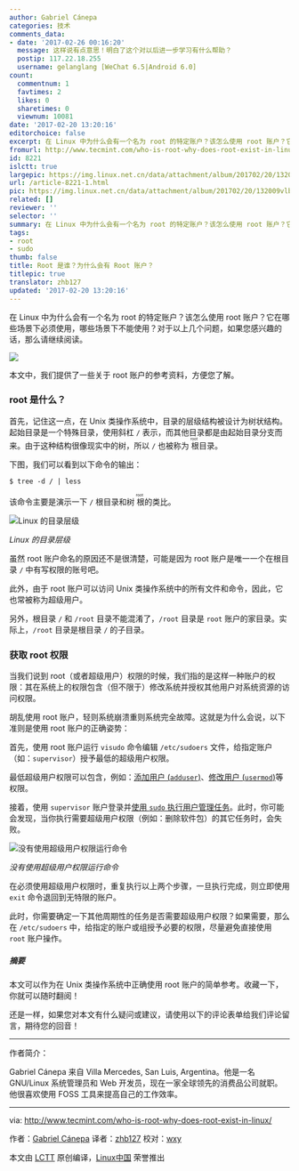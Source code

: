 ```yaml
---
author: Gabriel Cánepa
categories: 技术
comments_data:
- date: '2017-02-26 00:16:20'
  message: 这样说有点意思！明白了这个对以后进一步学习有什么帮助？
  postip: 117.22.18.255
  username: gelanglang [WeChat 6.5|Android 6.0]
count:
  commentnum: 1
  favtimes: 2
  likes: 0
  sharetimes: 0
  viewnum: 10081
date: '2017-02-20 13:20:16'
editorchoice: false
excerpt: 在 Linux 中为什么会有一个名为 root 的特定账户？该怎么使用 root 账户？它在哪些场景下必须使用，哪些场景下不能使用？对于以上几个问题，如果您感兴趣的话，那么请继续阅读。
fromurl: http://www.tecmint.com/who-is-root-why-does-root-exist-in-linux/
id: 8221
islctt: true
largepic: https://img.linux.net.cn/data/attachment/album/201702/20/132009vlbekiibyj61eh9y.jpg
url: /article-8221-1.html
pic: https://img.linux.net.cn/data/attachment/album/201702/20/132009vlbekiibyj61eh9y.jpg.thumb.jpg
related: []
reviewer: ''
selector: ''
summary: 在 Linux 中为什么会有一个名为 root 的特定账户？该怎么使用 root 账户？它在哪些场景下必须使用，哪些场景下不能使用？对于以上几个问题，如果您感兴趣的话，那么请继续阅读。
tags:
- root
- sudo
thumb: false
title: Root 是谁？为什么会有 Root 账户？
titlepic: true
translator: zhb127
updated: '2017-02-20 13:20:16'
---
```


在 Linux 中为什么会有一个名为 root 的特定账户？该怎么使用 root 账户？它在哪些场景下必须使用，哪些场景下不能使用？对于以上几个问题，如果您感兴趣的话，那么请继续阅读。


![](/data/attachment/album/201702/20/132009vlbekiibyj61eh9y.jpg)


本文中，我们提供了一些关于 root 账户的参考资料，方便您了解。


### root 是什么？


首先，记住这一点，在 Unix 类操作系统中，目录的层级结构被设计为树状结构。起始目录是一个特殊目录，使用斜杠 `/` 表示，而其他目录都是由起始目录分支而来。由于这种结构很像现实中的树，所以 `/` 也被称为<ruby> 根 <rp>  （ </rp> <rt>  root </rt> <rp>  ） </rp></ruby>目录。


下图，我们可以看到以下命令的输出：



```
$ tree -d / | less

```

该命令主要是演示一下 `/` 根目录和树<ruby> 根 <rp>  （ </rp> <rt>  root </rt> <rp>  ） </rp></ruby>的类比。


![Linux 的目录层级](/data/attachment/album/201702/20/132017s84ihzznf6y865zf.png)


*Linux 的目录层级*


虽然 root 账户命名的原因还不是很清楚，可能是因为 root 账户是唯一一个在根目录 `/` 中有写权限的账号吧。


此外，由于 root 账户可以访问 Unix 类操作系统中的所有文件和命令，因此，它也常被称为超级用户。


另外，根目录 `/` 和 `/root` 目录不能混淆了，`/root` 目录是 `root` 账户的家目录。实际上，`/root` 目录是根目录 `/` 的子目录。


### 获取 root 权限


当我们说到 root（或者超级用户）权限的时候，我们指的是这样一种账户的权限：其在系统上的权限包含（但不限于）修改系统并授权其他用户对系统资源的访问权限。


胡乱使用 root 账户，轻则系统崩溃重则系统完全故障。这就是为什么会说，以下准则是使用 root 账户的正确姿势：


首先，使用 root 账户运行 `visudo` 命令编辑 `/etc/sudoers` 文件，给指定账户（如：`supervisor`）授予最低的超级用户权限。


最低超级用户权限可以包含，例如：[添加用户 (`adduser`)](http://www.tecmint.com/add-users-in-linux/)、[修改用户 (`usermod`)](http://www.tecmint.com/usermod-command-examples/)等权限。


接着，使用 `supervisor` 账户登录并[使用 `sudo` 执行用户管理任务](http://www.tecmint.com/sudoers-configurations-for-setting-sudo-in-linux/)。此时，你可能会发现，当你执行需要超级用户权限（例如：删除软件包）的其它任务时，会失败。


![没有使用超级用户权限运行命令](/data/attachment/album/201702/20/132018x4a1qvkqnn3vpjmv.png)


*没有使用超级用户权限运行命令*


在必须使用超级用户权限时，重复执行以上两个步骤，一旦执行完成，则立即使用 `exit` 命令退回到无特限的账户。


此时，你需要确定一下其他周期性的任务是否需要超级用户权限？如果需要，那么在 `/etc/sudoers` 中，给指定的账户或组授予必要的权限，尽量避免直接使用 `root` 账户操作。


##### 摘要


本文可以作为在 Unix 类操作系统中正确使用 root 账户的简单参考。收藏一下，你就可以随时翻阅！


还是一样，如果您对本文有什么疑问或建议，请使用以下的评论表单给我们评论留言，期待您的回音！




---


作者简介：


Gabriel Cánepa 来自 Villa Mercedes, San Luis, Argentina。他是一名 GNU/Linux 系统管理员和 Web 开发员，现在一家全球领先的消费品公司就职。他很喜欢使用 FOSS 工具来提高自己的工作效率。




---


via: <http://www.tecmint.com/who-is-root-why-does-root-exist-in-linux/>


作者：[Gabriel Cánepa](http://www.tecmint.com/author/gacanepa/) 译者：[zhb127](https://github.com/zhb127) 校对：[wxy](https://github.com/wxy)


本文由 [LCTT](https://github.com/LCTT/TranslateProject) 原创编译，[Linux中国](https://linux.cn/) 荣誉推出